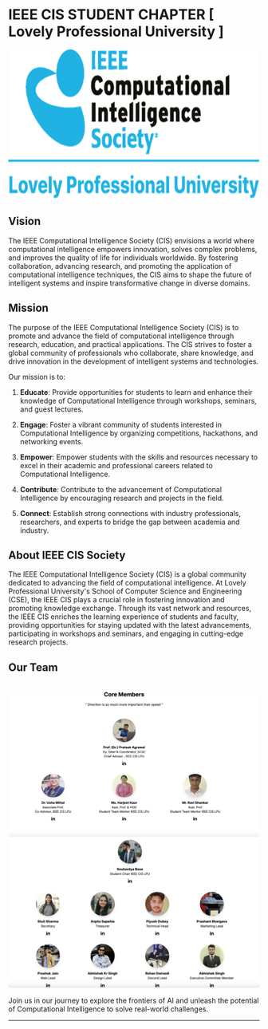 # IEEE CIS STUDENT CHAPTER [ Lovely Professional University ]
<img src="https://github.com/ieee-lpu-cis/ieee-lpu-cis/blob/main/Component%202.jpg" alt="IEEE CIS" title="IEEE CIS SOCIETY" width=700 height=300 >

## Vision

The IEEE Computational Intelligence Society (CIS) envisions a world where computational intelligence empowers innovation, solves complex problems, and improves the quality of life for individuals worldwide. By fostering collaboration, advancing research, and promoting the application of computational intelligence techniques, the CIS aims to shape the future of intelligent systems and inspire transformative change in diverse domains.

## Mission

The purpose of the IEEE Computational Intelligence Society (CIS) is to promote and advance the field of computational intelligence through research, education, and practical applications. The CIS strives to foster a global community of professionals who collaborate, share knowledge, and drive innovation in the development of intelligent systems and technologies.

Our mission is to:

1. **Educate**: Provide opportunities for students to learn and enhance their knowledge of Computational Intelligence through workshops, seminars, and guest lectures.

2. **Engage**: Foster a vibrant community of students interested in Computational Intelligence by organizing competitions, hackathons, and networking events.

3. **Empower**: Empower students with the skills and resources necessary to excel in their academic and professional careers related to Computational Intelligence.

4. **Contribute**: Contribute to the advancement of Computational Intelligence by encouraging research and projects in the field.

5. **Connect**: Establish strong connections with industry professionals, researchers, and experts to bridge the gap between academia and industry.

## About IEEE CIS Society

The IEEE Computational Intelligence Society (CIS) is a global community dedicated to advancing the field of computational intelligence. At Lovely Professional University's School of Computer Science and Engineering (CSE), the IEEE CIS plays a crucial role in fostering innovation and promoting knowledge exchange. Through its vast network and resources, the IEEE CIS enriches the learning experience of students and faculty, providing opportunities for staying updated with the latest advancements, participating in workshops and seminars, and engaging in cutting-edge research projects.

## Our Team
<br>
<img src="https://github.com/ieee-lpu-cis/ieee-lpu-cis/blob/main/Team%20Prof.png"  title="Core Members" >

<img src="https://github.com/ieee-lpu-cis/ieee-lpu-cis/blob/main/Team%20Members.png"  >




Join us in our journey to explore the frontiers of AI and unleash the potential of Computational Intelligence to solve real-world challenges.

---
